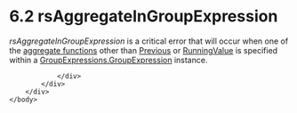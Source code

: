 <html dir="LTR" xmlns:mshelp="http://msdn.microsoft.com/mshelp" xmlns:ddue="http://ddue.schemas.microsoft.com/authoring/2003/5" xmlns:xlink="http://www.w3.org/1999/xlink" xmlns:tool="http://www.microsoft.com/tooltip">
    <head>
        <meta http-equiv="Content-Type" content="text/html; CHARSET=utf-8"></meta>
        <meta name="save" content="history"></meta>
        <title>6.2 rsAggregateInGroupExpression</title>
        <xml>
            <mshelp:toctitle title="6.2 rsAggregateInGroupExpression"></mshelp:toctitle>
            <mshelp:rltitle title="[MS-RDL]: rsAggregateInGroupExpression"></mshelp:rltitle>
            <mshelp:keyword index="A" term="e3774e7d-228b-4899-91fa-3e8b019bc6da"></mshelp:keyword>
            <mshelp:attr name="DCSext.ContentType" value="open specification"></mshelp:attr>
            <mshelp:attr name="AssetID" value="e3774e7d-228b-4899-91fa-3e8b019bc6da"></mshelp:attr>
            <mshelp:attr name="TopicType" value="kbRef"></mshelp:attr>
            <mshelp:attr name="DCSext.Title" value="[MS-RDL]: rsAggregateInGroupExpression" />
        </xml>
    </head>
    <body>
        <div id="header">
            <h1 class="heading">6.2 rsAggregateInGroupExpression</h1>
        </div>
        <div id="mainSection">
            <div id="mainBody">
                <div id="allHistory" class="saveHistory"></div>
                <div id="sectionSection0" class="section" name="collapseableSection">
                    

<p><i>rsAggregateInGroupExpression</i> is a critical error that
will occur when one of the <a href="b2482b3f-74ab-4ca8-a9e5-c07955011743.htm#gt_1d75df79-dbed-4ab5-8650-588c4e94ba3b">aggregate
functions</a> other than <a href="3e1da2a1-547f-4b00-b88e-62847bea3419.htm">Previous</a>
or <a href="d87b6538-477f-4292-a3dd-a5774142bec6.htm">RunningValue</a> is
specified within a <a href="ce9ab038-c7b6-4ac1-ba9e-faa3a2657eb7.htm">GroupExpressions.GroupExpression</a>
instance. </p>


                </div>
            </div>
        </div>
    </body>
</html>